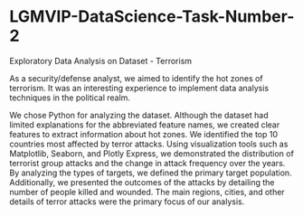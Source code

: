 # LGMVIP-DataScience-Task-Number-2

Exploratory Data Analysis on Dataset - Terrorism 

As a security/defense analyst, we aimed to identify the hot zones of terrorism. It was an interesting experience to implement data analysis techniques in the political realm.

We chose Python for analyzing the dataset. Although the dataset had limited explanations for the abbreviated feature names, we created clear features to extract information about hot zones. We identified the top 10 countries most affected by terror attacks. Using visualization tools such as Matplotlib, Seaborn, and Plotly Express, we demonstrated the distribution of terrorist group attacks and the change in attack frequency over the years. By analyzing the types of targets, we defined the primary target population. Additionally, we presented the outcomes of the attacks by detailing the number of people killed and wounded. The main regions, cities, and other details of terror attacks were the primary focus of our analysis.

